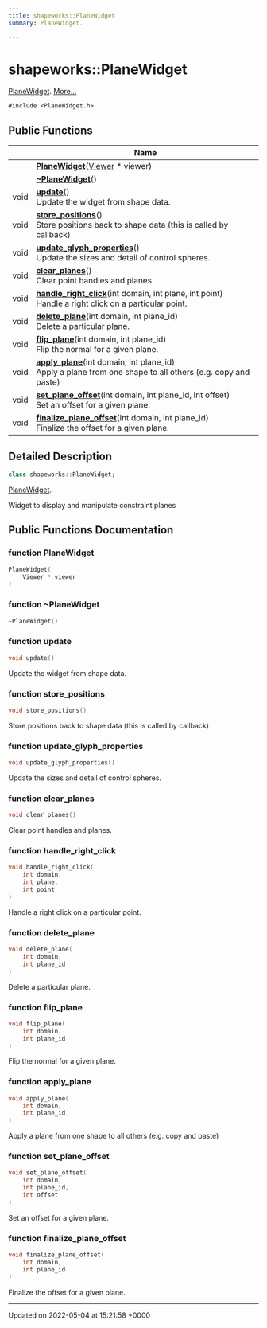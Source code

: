 ```yaml
---
title: shapeworks::PlaneWidget
summary: PlaneWidget. 

---
```


# shapeworks::PlaneWidget



[PlaneWidget]().  [More...](#detailed-description)


`#include <PlaneWidget.h>`

## Public Functions

|                | Name           |
| -------------- | -------------- |
| | **[PlaneWidget](../Classes/classshapeworks_1_1PlaneWidget.md#function-planewidget)**([Viewer](../Classes/classshapeworks_1_1Viewer.md) * viewer) |
| | **[~PlaneWidget](../Classes/classshapeworks_1_1PlaneWidget.md#function-~planewidget)**() |
| void | **[update](../Classes/classshapeworks_1_1PlaneWidget.md#function-update)**()<br>Update the widget from shape data.  |
| void | **[store_positions](../Classes/classshapeworks_1_1PlaneWidget.md#function-store-positions)**()<br>Store positions back to shape data (this is called by callback)  |
| void | **[update_glyph_properties](../Classes/classshapeworks_1_1PlaneWidget.md#function-update-glyph-properties)**()<br>Update the sizes and detail of control spheres.  |
| void | **[clear_planes](../Classes/classshapeworks_1_1PlaneWidget.md#function-clear-planes)**()<br>Clear point handles and planes.  |
| void | **[handle_right_click](../Classes/classshapeworks_1_1PlaneWidget.md#function-handle-right-click)**(int domain, int plane, int point)<br>Handle a right click on a particular point.  |
| void | **[delete_plane](../Classes/classshapeworks_1_1PlaneWidget.md#function-delete-plane)**(int domain, int plane_id)<br>Delete a particular plane.  |
| void | **[flip_plane](../Classes/classshapeworks_1_1PlaneWidget.md#function-flip-plane)**(int domain, int plane_id)<br>Flip the normal for a given plane.  |
| void | **[apply_plane](../Classes/classshapeworks_1_1PlaneWidget.md#function-apply-plane)**(int domain, int plane_id)<br>Apply a plane from one shape to all others (e.g. copy and paste)  |
| void | **[set_plane_offset](../Classes/classshapeworks_1_1PlaneWidget.md#function-set-plane-offset)**(int domain, int plane_id, int offset)<br>Set an offset for a given plane.  |
| void | **[finalize_plane_offset](../Classes/classshapeworks_1_1PlaneWidget.md#function-finalize-plane-offset)**(int domain, int plane_id)<br>Finalize the offset for a given plane.  |

## Detailed Description

```cpp
class shapeworks::PlaneWidget;
```

[PlaneWidget](). 

Widget to display and manipulate constraint planes 

## Public Functions Documentation

### function PlaneWidget

```cpp
PlaneWidget(
    Viewer * viewer
)
```


### function ~PlaneWidget

```cpp
~PlaneWidget()
```


### function update

```cpp
void update()
```

Update the widget from shape data. 

### function store_positions

```cpp
void store_positions()
```

Store positions back to shape data (this is called by callback) 

### function update_glyph_properties

```cpp
void update_glyph_properties()
```

Update the sizes and detail of control spheres. 

### function clear_planes

```cpp
void clear_planes()
```

Clear point handles and planes. 

### function handle_right_click

```cpp
void handle_right_click(
    int domain,
    int plane,
    int point
)
```

Handle a right click on a particular point. 

### function delete_plane

```cpp
void delete_plane(
    int domain,
    int plane_id
)
```

Delete a particular plane. 

### function flip_plane

```cpp
void flip_plane(
    int domain,
    int plane_id
)
```

Flip the normal for a given plane. 

### function apply_plane

```cpp
void apply_plane(
    int domain,
    int plane_id
)
```

Apply a plane from one shape to all others (e.g. copy and paste) 

### function set_plane_offset

```cpp
void set_plane_offset(
    int domain,
    int plane_id,
    int offset
)
```

Set an offset for a given plane. 

### function finalize_plane_offset

```cpp
void finalize_plane_offset(
    int domain,
    int plane_id
)
```

Finalize the offset for a given plane. 

-------------------------------

Updated on 2022-05-04 at 15:21:58 +0000